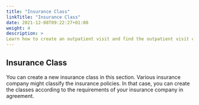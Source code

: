 ```yaml
---
title: "Insurance Class"
linkTitle: "Insurance Class"
date: 2021-12-08T09:22:27+01:00
weight: 4
description: >
Learn how to create an outpatient visit and find the outpatient visit created previously
---
```


## Insurance Class

You can create a new insurance class in this section. Various insurance company might classify the insurance policies. In that case, you can create the classes according to the requirements of your insurance company in agreement.
